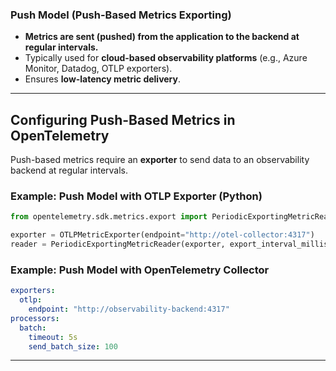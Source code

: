 
### **Push Model (Push-Based Metrics Exporting)**
- **Metrics are sent (pushed) from the application to the backend at regular intervals.**
- Typically used for **cloud-based observability platforms** (e.g., Azure Monitor, Datadog, OTLP exporters).
- Ensures **low-latency metric delivery**.

---

## **Configuring Push-Based Metrics in OpenTelemetry**
Push-based metrics require an **exporter** to send data to an observability backend at regular intervals.

### **Example: Push Model with OTLP Exporter (Python)**
```python
from opentelemetry.sdk.metrics.export import PeriodicExportingMetricReader, OTLPMetricExporter

exporter = OTLPMetricExporter(endpoint="http://otel-collector:4317")
reader = PeriodicExportingMetricReader(exporter, export_interval_millis=10000)  # 10s interval
```

### **Example: Push Model with OpenTelemetry Collector**
```yaml
exporters:
  otlp:
    endpoint: "http://observability-backend:4317"
processors:
  batch:
    timeout: 5s
    send_batch_size: 100
```

---
